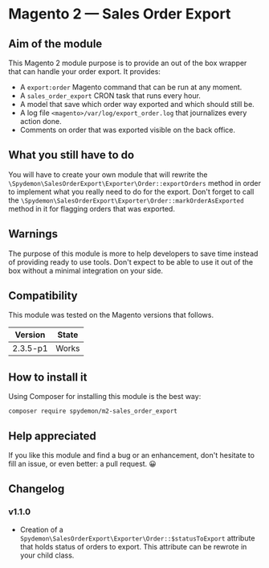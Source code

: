 # Magento 2 — Sales Order Export

## Aim of the module

This Magento 2 module purpose is to provide an out of the box wrapper that can handle your order export. It provides:
  * A `export:order` Magento command that can be run at any moment.
  * A `sales_order_export` CRON task that runs every hour.
  * A model that save which order way exported and which should still be.
  * A log file `<magento>/var/log/export_order.log` that journalizes every action done.
  * Comments on order that was exported visible on the back office.

## What you still have to do

You will have to create your own module that will rewrite the `\Spydemon\SalesOrderExport\Exporter\Order::exportOrders` method in order to implement what you really need to do for the export. Don't forget to call the `\Spydemon\SalesOrderExport\Exporter\Order::markOrderAsExported` method in it for flagging orders that was exported.

## Warnings

The purpose of this module is more to help developers to save time instead of providing ready to use tools.
Don't expect to be able to use it out of the box without a minimal integration on your side.

## Compatibility

This module was tested on the Magento versions that follows.

| Version | State |
| ------- | ----- |
| 2.3.5-p1 | Works |

## How to install it

Using Composer for installing this module is the best way:

```
composer require spydemon/m2-sales_order_export
```

## Help appreciated

If you like this module and find a bug or an enhancement, don't hesitate to fill an issue, or even better: a pull request. 😀

## Changelog

### v1.1.0
  * Creation of a `Spydemon\SalesOrderExport\Exporter\Order::$statusToExport` attribute that holds status of orders to export. This attribute can be rewrote in your child class.